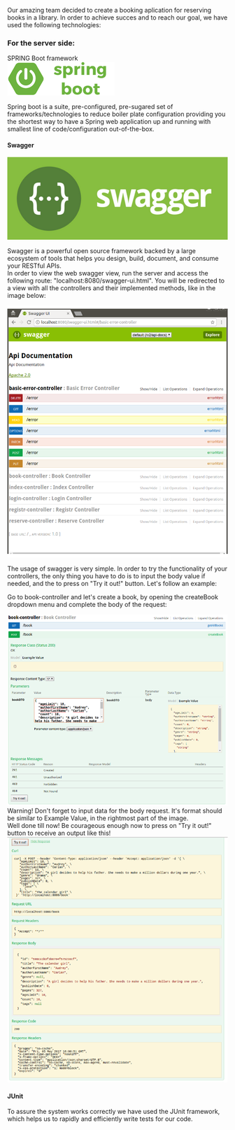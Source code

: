 Our amazing team decided to create a booking aplication for reserving books in a library. In order to achieve succes and to reach our goal, we have used the following technologies: <br />

### For the server side:
SPRING Boot framework <br />
<img src="images/springboot.png" />
<br />

Spring boot is a suite, pre-configured, pre-sugared set of frameworks/technologies to reduce boiler plate configuration providing you the shortest way to have a Spring web application up and running with smallest line of code/configuration out-of-the-box. 

#### Swagger
<img src="images/swagger.jpeg" />
<br />

Swagger is a powerful open source framework backed by a large ecosystem of tools that helps you design, build, document, and consume your RESTful APIs.
<br />
In order to view the web swagger view, run the server and access the following route: "localhost:8080/swagger-ui.html". You will be redirected to a view with all the controllers and their implemented methods, like in the image below: <br />

<img src="images/swagger-prtscr.png" />

The usage of swagger is very simple. In order to try the functionality of your controllers, the only thing you have to do is to input the body value if needed, and the to press on "Try it out!" button. Let's follow an example: <br />

Go to book-controller and let's create a book, by opening the createBook dropdown menu and complete the body of the request:

<img src="images/book-controller-complete.png" />

<br />
Warning! Don't forget to input data for the body request. It's format should be similar to Example Value, in the rightmost part of the image. <br />
Well done till now! Be courageous enough now to press on "Try it out!" button to receive an output like this!

<img src="images/try-it-out-output.png" />

#### JUnit
To assure the system works correctly we have used the JUnit framework, which helps us to rapidly and efficiently write tests for our code.

